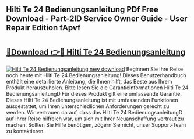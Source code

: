 ## Hilti Te 24 Bedienungsanleitung PDf Free Download - Part-2lD Service Owner Guide - User Repair Edition fApvf

# <h2><a href="http://df50s4f.blite.top/?on=Hilti+Te+24+Bedienungsanleitung">🔗Download 👉🔴 Hilti Te 24 Bedienungsanleitung</a></h2>

[![Hilti Te 24 Bedienungsanleitung new download](https://i.imgur.com/lujVjoI.png)](http://df50s4f.blite.top/?on=Hilti+Te+24+Bedienungsanleitung)
Beginnen Sie Ihre Reise noch heute mit Hilti Te 24 Bedienungsanleitung! Dieses Benutzerhandbuch enthält eine detaillierte Anleitung, die Ihnen hilft, das Beste aus Ihrem Produkt herauszuholen. Bitte lesen Sie die Garantieinformationen Hilti Te 24 BedienungsanleitungD Für dieses Produkt gilt eine umfassende Garantie. Dieses Hilti Te 24 Bedienungsanleitung ist mit umfassenden Funktionen ausgestattet, um Ihren unterschiedlichen Anforderungen gerecht zu werden. Wir vertrauen darauf, dass das Hilti Te 24 BedienungsanleitungD auf Ihrer Reise hilfreich war, um sich mit Ihrer Neuanschaffung vertraut zu machen. Sollten Sie Hilfe benötigen, zögern Sie nicht, unser Support-Team zu kontaktieren.
